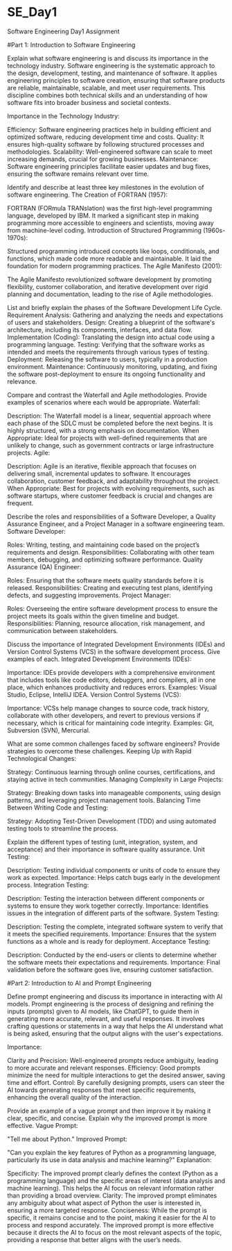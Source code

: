 # SE_Day1
Software Engineering Day1 Assignment

#Part 1: Introduction to Software Engineering

Explain what software engineering is and discuss its importance in the technology industry.
Software engineering is the systematic approach to the design, development, testing, and maintenance of software. It applies engineering principles to software creation, ensuring that software products are reliable, maintainable, scalable, and meet user requirements. This discipline combines both technical skills and an understanding of how software fits into broader business and societal contexts.

Importance in the Technology Industry:

Efficiency: Software engineering practices help in building efficient and optimized software, reducing development time and costs.
Quality: It ensures high-quality software by following structured processes and methodologies.
Scalability: Well-engineered software can scale to meet increasing demands, crucial for growing businesses.
Maintenance: Software engineering principles facilitate easier updates and bug fixes, ensuring the software remains relevant over time.

Identify and describe at least three key milestones in the evolution of software engineering.
The Creation of FORTRAN (1957):

FORTRAN (FORmula TRANslation) was the first high-level programming language, developed by IBM. It marked a significant step in making programming more accessible to engineers and scientists, moving away from machine-level coding.
Introduction of Structured Programming (1960s-1970s):

Structured programming introduced concepts like loops, conditionals, and functions, which made code more readable and maintainable. It laid the foundation for modern programming practices.
The Agile Manifesto (2001):

The Agile Manifesto revolutionized software development by promoting flexibility, customer collaboration, and iterative development over rigid planning and documentation, leading to the rise of Agile methodologies.

List and briefly explain the phases of the Software Development Life Cycle.
Requirement Analysis:
Gathering and analyzing the needs and expectations of users and stakeholders.
Design:
Creating a blueprint of the software's architecture, including its components, interfaces, and data flow.
Implementation (Coding):
Translating the design into actual code using a programming language.
Testing:
Verifying that the software works as intended and meets the requirements through various types of testing.
Deployment:
Releasing the software to users, typically in a production environment.
Maintenance:
Continuously monitoring, updating, and fixing the software post-deployment to ensure its ongoing functionality and relevance.

Compare and contrast the Waterfall and Agile methodologies. Provide examples of scenarios where each would be appropriate.
Waterfall:

Description: The Waterfall model is a linear, sequential approach where each phase of the SDLC must be completed before the next begins. It is highly structured, with a strong emphasis on documentation.
When Appropriate: Ideal for projects with well-defined requirements that are unlikely to change, such as government contracts or large infrastructure projects.
Agile:

Description: Agile is an iterative, flexible approach that focuses on delivering small, incremental updates to software. It encourages collaboration, customer feedback, and adaptability throughout the project.
When Appropriate: Best for projects with evolving requirements, such as software startups, where customer feedback is crucial and changes are frequent.

Describe the roles and responsibilities of a Software Developer, a Quality Assurance Engineer, and a Project Manager in a software engineering team.
Software Developer:

Roles: Writing, testing, and maintaining code based on the project’s requirements and design.
Responsibilities: Collaborating with other team members, debugging, and optimizing software performance.
Quality Assurance (QA) Engineer:

Roles: Ensuring that the software meets quality standards before it is released.
Responsibilities: Creating and executing test plans, identifying defects, and suggesting improvements.
Project Manager:

Roles: Overseeing the entire software development process to ensure the project meets its goals within the given timeline and budget.
Responsibilities: Planning, resource allocation, risk management, and communication between stakeholders.

Discuss the importance of Integrated Development Environments (IDEs) and Version Control Systems (VCS) in the software development process. Give examples of each.
Integrated Development Environments (IDEs):

Importance: IDEs provide developers with a comprehensive environment that includes tools like code editors, debuggers, and compilers, all in one place, which enhances productivity and reduces errors.
Examples: Visual Studio, Eclipse, IntelliJ IDEA.
Version Control Systems (VCS):

Importance: VCSs help manage changes to source code, track history, collaborate with other developers, and revert to previous versions if necessary, which is critical for maintaining code integrity.
Examples: Git, Subversion (SVN), Mercurial.

What are some common challenges faced by software engineers? Provide strategies to overcome these challenges.
Keeping Up with Rapid Technological Changes:

Strategy: Continuous learning through online courses, certifications, and staying active in tech communities.
Managing Complexity in Large Projects:

Strategy: Breaking down tasks into manageable components, using design patterns, and leveraging project management tools.
Balancing Time Between Writing Code and Testing:

Strategy: Adopting Test-Driven Development (TDD) and using automated testing tools to streamline the process.

Explain the different types of testing (unit, integration, system, and acceptance) and their importance in software quality assurance.
Unit Testing:

Description: Testing individual components or units of code to ensure they work as expected.
Importance: Helps catch bugs early in the development process.
Integration Testing:

Description: Testing the interaction between different components or systems to ensure they work together correctly.
Importance: Identifies issues in the integration of different parts of the software.
System Testing:

Description: Testing the complete, integrated software system to verify that it meets the specified requirements.
Importance: Ensures that the system functions as a whole and is ready for deployment.
Acceptance Testing:

Description: Conducted by the end-users or clients to determine whether the software meets their expectations and requirements.
Importance: Final validation before the software goes live, ensuring customer satisfaction.

#Part 2: Introduction to AI and Prompt Engineering


Define prompt engineering and discuss its importance in interacting with AI models.
Prompt engineering is the process of designing and refining the inputs (prompts) given to AI models, like ChatGPT, to guide them in generating more accurate, relevant, and useful responses. It involves crafting questions or statements in a way that helps the AI understand what is being asked, ensuring that the output aligns with the user's expectations.

Importance:

Clarity and Precision: Well-engineered prompts reduce ambiguity, leading to more accurate and relevant responses.
Efficiency: Good prompts minimize the need for multiple interactions to get the desired answer, saving time and effort.
Control: By carefully designing prompts, users can steer the AI towards generating responses that meet specific requirements, enhancing the overall quality of the interaction.

Provide an example of a vague prompt and then improve it by making it clear, specific, and concise. Explain why the improved prompt is more effective.
Vague Prompt:

"Tell me about Python."
Improved Prompt:

"Can you explain the key features of Python as a programming language, particularly its use in data analysis and machine learning?"
Explanation:

Specificity: The improved prompt clearly defines the context (Python as a programming language) and the specific areas of interest (data analysis and machine learning). This helps the AI focus on relevant information rather than providing a broad overview.
Clarity: The improved prompt eliminates any ambiguity about what aspect of Python the user is interested in, ensuring a more targeted response.
Conciseness: While the prompt is specific, it remains concise and to the point, making it easier for the AI to process and respond accurately.
The improved prompt is more effective because it directs the AI to focus on the most relevant aspects of the topic, providing a response that better aligns with the user’s needs.
